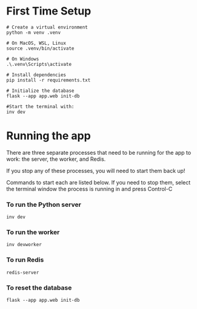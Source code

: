 # First Time Setup

```
# Create a virtual environment
python -m venv .venv

# On MacOS, WSL, Linux
source .venv/bin/activate

# On Windows
.\.venv\Scripts\activate

# Install dependencies
pip install -r requirements.txt

# Initialize the database
flask --app app.web init-db

#Start the terminal with:
inv dev
```

# Running the app

There are three separate processes that need to be running for the app to work: the server, the worker, and Redis.

If you stop any of these processes, you will need to start them back up!

Commands to start each are listed below. If you need to stop them, select the terminal window the process is running in and press Control-C

### To run the Python server

```
inv dev
```

### To run the worker

```
inv devworker
```

### To run Redis

```
redis-server
```

### To reset the database

```
flask --app app.web init-db
```
